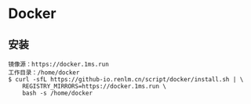 # Docker

## 安装
	镜像源：https://docker.1ms.run
	工作目录：/home/docker
	$ curl -sfL https://github-io.renlm.cn/script/docker/install.sh | \
        REGISTRY_MIRRORS=https://docker.1ms.run \
        bash -s /home/docker